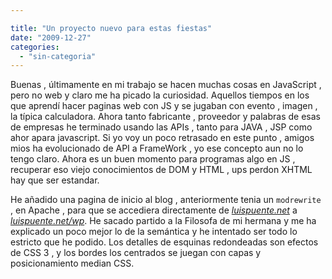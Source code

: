 ```yaml
---

title: "Un proyecto nuevo para estas fiestas"
date: "2009-12-27"
categories: 
  - "sin-categoria"
---
```


Buenas , últimamente en mi trabajo se hacen muchas cosas en JavaScript , pero no web y claro me ha picado la curiosidad. Aquellos tiempos en los que aprendí hacer paginas web con JS y se jugaban con evento , imagen , la típica calculadora. Ahora tanto fabricante , proveedor y palabras de esas de empresas he terminado usando las APIs , tanto para JAVA , JSP como ahor apara javascript. Si yo voy un poco retrasado en este punto , amigos mios ha evolucionado de API a FrameWork , yo ese concepto aun no lo tengo claro. Ahora es un buen momento para programas algo en JS , recuperar eso viejo conocimientos de DOM y HTML , ups perdon XHTML hay que ser estandar.

He añadido una pagina de inicio al blog , anteriormente tenia un `modrewrite` , en Apache , para que se accediera directamente de [_luispuente.net_](https://luispuente.net/2009/08/redireccion/) a [_luispuente.net/wp_](https://luispuente.net/2009/08/redireccion/). He sacado partido a la Filosofa de mi hermana y me ha explicado un poco mejor lo de la semántica y he intentado ser todo lo estricto que he podido. Los detalles de esquinas redondeadas son efectos de CSS 3 , y los bordes los centrados se juegan con capas y posicionamiento median CSS.
